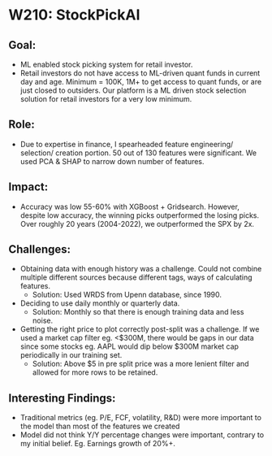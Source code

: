 # W210: StockPickAI

## Goal:
- ML enabled stock picking system for retail investor.
- Retail investors do not have access to ML-driven quant funds in current day and age. Minimum = 100K, 1M+ to get access to quant funds, or are just closed to outsiders. Our platform is a ML driven stock selection solution for retail investors for a very low minimum.

## Role:
- Due to expertise in finance, I spearheaded feature engineering/ selection/ creation portion. 50 out of 130 features were significant. We used PCA & SHAP to narrow down number of features.

## Impact:
- Accuracy was low 55-60% with XGBoost + Gridsearch. However, despite low accuracy, the winning picks outperformed the losing picks. Over roughly 20 years (2004-2022), we outperformed the SPX by 2x.

## Challenges:
- Obtaining data with enough history was a challenge. Could not combine multiple different sources because different tags, ways of calculating features. 
  - Solution: Used WRDS from Upenn database, since 1990.
- Deciding to use daily monthly or quarterly data. 
  - Solution: Monthly so that there is enough training data and less noise.
- Getting the right price to plot correctly post-split was a challenge. If we used a market cap filter eg. <$300M, there would be gaps in our data since some stocks eg. AAPL would dip below $300M market cap periodically in our training set. 
  - Solution: Above $5 in pre split price was a more lenient filter and allowed for more rows to be retained.

## Interesting Findings:
-	Traditional metrics (eg. P/E, FCF, volatility, R&D) were more important to the model than most of the features we created 
- Model did not think Y/Y percentage changes were important, contrary to my initial belief. Eg. Earnings growth of 20%+. 

